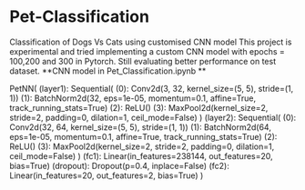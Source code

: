 # Pet-Classification
Classification of Dogs Vs Cats using customised CNN model
This project is experimental and tried implementing a custom CNN model with epochs = 100,200 and 300 in Pytorch.
Still evaluating better performance on test dataset.
**CNN model in Pet_Classification.ipynb **

PetNN(
  (layer1): Sequential(
    (0): Conv2d(3, 32, kernel_size=(5, 5), stride=(1, 1))
    (1): BatchNorm2d(32, eps=1e-05, momentum=0.1, affine=True, track_running_stats=True)
    (2): ReLU()
    (3): MaxPool2d(kernel_size=2, stride=2, padding=0, dilation=1, ceil_mode=False)
  )
  (layer2): Sequential(
    (0): Conv2d(32, 64, kernel_size=(5, 5), stride=(1, 1))
    (1): BatchNorm2d(64, eps=1e-05, momentum=0.1, affine=True, track_running_stats=True)
    (2): ReLU()
    (3): MaxPool2d(kernel_size=2, stride=2, padding=0, dilation=1, ceil_mode=False)
  )
  (fc1): Linear(in_features=238144, out_features=20, bias=True)
  (dropout): Dropout(p=0.4, inplace=False)
  (fc2): Linear(in_features=20, out_features=2, bias=True)
)
